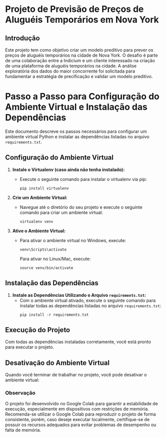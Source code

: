 # Projeto de Previsão de Preços de Aluguéis Temporários em Nova York

## Introdução

Este projeto tem como objetivo criar um modelo preditivo para prever os preços de aluguéis temporários na cidade de Nova York. O desafio é parte de uma colaboração entre a Indicium e um cliente interessado na criação de uma plataforma de aluguéis temporários na cidade. A análise exploratória dos dados do maior concorrente foi solicitada para fundamentar a estratégia de precificação e validar um modelo preditivo.


# Passo a Passo para Configuração do Ambiente Virtual e Instalação das Dependências

Este documento descreve os passos necessários para configurar um ambiente virtual Python e instalar as dependências listadas no arquivo `requirements.txt`.

## Configuração do Ambiente Virtual

1. **Instale o Virtualenv (caso ainda não tenha instalado):**
   - Execute o seguinte comando para instalar o virtualenv via pip:
     ```
     pip install virtualenv
     ```

2. **Crie um Ambiente Virtual:**
   - Navegue até o diretório do seu projeto e execute o seguinte comando para criar um ambiente virtual:
     ```
     virtualenv venv
     ```

3. **Ative o Ambiente Virtual:**
   - Para ativar o ambiente virtual no Windows, execute:
     ```
     venv\Scripts\activate
     ```
     Para ativar no Linux/Mac, execute:
     ```
     source venv/bin/activate
     ```

## Instalação das Dependências

1. **Instale as Dependências Utilizando o Arquivo `requirements.txt`:**
   - Com o ambiente virtual ativado, execute o seguinte comando para instalar todas as dependências listadas no arquivo `requirements.txt`:
     ```
     pip install -r requirements.txt
     ```

## Execução do Projeto

Com todas as dependências instaladas corretamente, você está pronto para executar o projeto.

## Desativação do Ambiente Virtual

Quando você terminar de trabalhar no projeto, você pode desativar o ambiente virtual:

### Observação

O projeto foi desenvolvido no Google Colab para garantir a estabilidade de execução, especialmente em dispositivos com restrições de memória. Recomenda-se utilizar o Google Colab para reproduzir o projeto de forma consistente, porém, caso deseje executar localmente, certifique-se de possuir os recursos adequados para evitar problemas de desempenho ou falta de memória.
